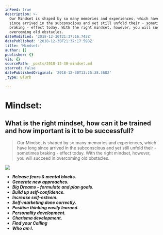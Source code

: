 ```yaml
---
inFeed: true
description: >-
  Our Mindset is shaped by so many memories and experiences, which have long
  since arrived in the subconscious and yet still unfold their - sometimes
  braking - effect today. With the right mindset, however, you will succeed in
  overcoming old obstacles.
dateModified: '2018-12-30T21:37:16.742Z'
datePublished: '2018-12-30T21:37:17.598Z'
title: 'Mindset:'
author: []
publisher: {}
via: {}
sourcePath: _posts/2018-12-30-mindset.md
starred: false
datePublishedOriginal: '2018-12-30T13:25:38.560Z'
_type: Blurb

---
```

# Mindset:

## What is the right mindset, how can it be trained and how important is it to be successfull?

> Our Mindset is shaped by so many memories and experiences, which have long since arrived in the subconscious and yet still unfold their - sometimes braking - effect today. With the right mindset, however, you will succeed in overcoming old obstacles.

![](https://the-grid-user-content.s3-us-west-2.amazonaws.com/26be1011-58a3-474f-aa20-62569cef3d42.jpg)

* _**Release fears & mental blocks.**_
* _**Generate new approaches.**_
* _**Big Dreams - formulate and plan goals.**_
* _**Build up self-confidence.**_
* _**Increase self-esteem.**_
* _**Self-marketing done correctly.**_
* _**Positive thinking easily learned.**_
* _**Personality development.**_
* _**Charisma development.**_
* _**Find your Calling**_
* _**Who am I.**_